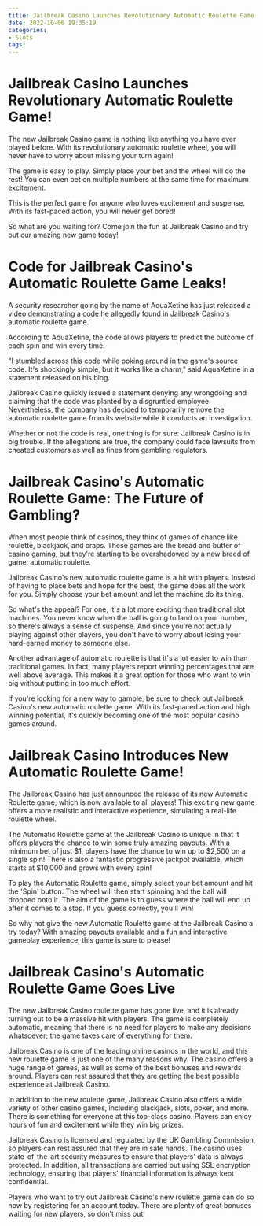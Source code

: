 ```yaml
---
title: Jailbreak Casino Launches Revolutionary Automatic Roulette Game!
date: 2022-10-06 19:35:19
categories:
- Slots
tags:
---
```



#  Jailbreak Casino Launches Revolutionary Automatic Roulette Game!

The new Jailbreak Casino game is nothing like anything you have ever played before. With its revolutionary automatic roulette wheel, you will never have to worry about missing your turn again!

The game is easy to play. Simply place your bet and the wheel will do the rest! You can even bet on multiple numbers at the same time for maximum excitement.

This is the perfect game for anyone who loves excitement and suspense. With its fast-paced action, you will never get bored!

So what are you waiting for? Come join the fun at Jailbreak Casino and try out our amazing new game today!

#  Code for Jailbreak Casino's Automatic Roulette Game Leaks!

A security researcher going by the name of AquaXetine has just released a video demonstrating a code he allegedly found in Jailbreak Casino's automatic roulette game.

According to AquaXetine, the code allows players to predict the outcome of each spin and win every time.

"I stumbled across this code while poking around in the game's source code. It's shockingly simple, but it works like a charm," said AquaXetine in a statement released on his blog.

Jailbreak Casino quickly issued a statement denying any wrongdoing and claiming that the code was planted by a disgruntled employee. Nevertheless, the company has decided to temporarily remove the automatic roulette game from its website while it conducts an investigation.

Whether or not the code is real, one thing is for sure: Jailbreak Casino is in big trouble. If the allegations are true, the company could face lawsuits from cheated customers as well as fines from gambling regulators.

#  Jailbreak Casino's Automatic Roulette Game: The Future of Gambling?

When most people think of casinos, they think of games of chance like roulette, blackjack, and craps. These games are the bread and butter of casino gaming, but they're starting to be overshadowed by a new breed of game: automatic roulette.

Jailbreak Casino's new automatic roulette game is a hit with players. Instead of having to place bets and hope for the best, the game does all the work for you. Simply choose your bet amount and let the machine do its thing.

So what's the appeal? For one, it's a lot more exciting than traditional slot machines. You never know when the ball is going to land on your number, so there's always a sense of suspense. And since you're not actually playing against other players, you don't have to worry about losing your hard-earned money to someone else.

Another advantage of automatic roulette is that it's a lot easier to win than traditional games. In fact, many players report winning percentages that are well above average. This makes it a great option for those who want to win big without putting in too much effort.

If you're looking for a new way to gamble, be sure to check out Jailbreak Casino's new automatic roulette game. With its fast-paced action and high winning potential, it's quickly becoming one of the most popular casino games around.

#  Jailbreak Casino Introduces New Automatic Roulette Game!

The Jailbreak Casino has just announced the release of its new Automatic Roulette game, which is now available to all players! This exciting new game offers a more realistic and interactive experience, simulating a real-life roulette wheel.

The Automatic Roulette game at the Jailbreak Casino is unique in that it offers players the chance to win some truly amazing payouts. With a minimum bet of just $1, players have the chance to win up to $2,500 on a single spin! There is also a fantastic progressive jackpot available, which starts at $10,000 and grows with every spin!

To play the Automatic Roulette game, simply select your bet amount and hit the 'Spin' button. The wheel will then start spinning and the ball will dropped onto it. The aim of the game is to guess where the ball will end up after it comes to a stop. If you guess correctly, you'll win!

So why not give the new Automatic Roulette game at the Jailbreak Casino a try today? With amazing payouts available and a fun and interactive gameplay experience, this game is sure to please!

#  Jailbreak Casino's Automatic Roulette Game Goes Live

The new Jailbreak Casino roulette game has gone live, and it is already turning out to be a massive hit with players. The game is completely automatic, meaning that there is no need for players to make any decisions whatsoever; the game takes care of everything for them.

Jailbreak Casino is one of the leading online casinos in the world, and this new roulette game is just one of the many reasons why. The casino offers a huge range of games, as well as some of the best bonuses and rewards around. Players can rest assured that they are getting the best possible experience at Jailbreak Casino.

In addition to the new roulette game, Jailbreak Casino also offers a wide variety of other casino games, including blackjack, slots, poker, and more. There is something for everyone at this top-class casino. Players can enjoy hours of fun and excitement while they win big prizes.

Jailbreak Casino is licensed and regulated by the UK Gambling Commission, so players can rest assured that they are in safe hands. The casino uses state-of-the-art security measures to ensure that players' data is always protected. In addition, all transactions are carried out using SSL encryption technology, ensuring that players' financial information is always kept confidential.

Players who want to try out Jailbreak Casino's new roulette game can do so now by registering for an account today. There are plenty of great bonuses waiting for new players, so don't miss out!